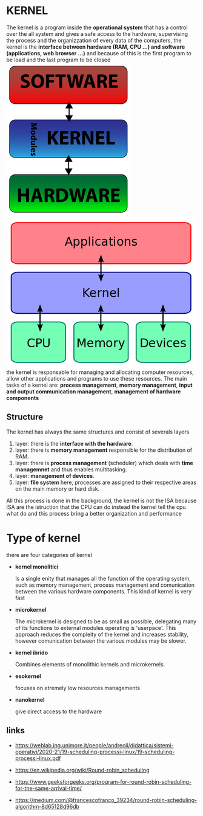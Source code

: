 # KERNEL
The kernel is a program inside the **operational system** that has a control over the all system and gives a safe access to the hardware, supervising the process and the organizzation of every data of the computers, the kernel is the **interface between hardware (RAM, CPU ...) and software (applications, web browser ...)** and because of this is the first program to be load and the last program to be closed\
![](img/Kernel-simple.svg.png) ![](img/Kernel_Layout.svg.png)\
the kernel is responsable for managing and allocating computer resources, allow other applications and programs to use these resources. 
The main tasks of a kernel are: **process management**, **memory management**, **input and output communication management**, **management of hardware components** 

## Structure
The kernel has always the same structures and consist of severals layers 
1. layer: there is the **interface with the hardware**.
2. layer: there is **memory management** responsible for the distribution of RAM.
3. layer: there is **process management** (scheduler) which deals with **time managemnet** and thus enables multitasking.
4. layer: **management of devices**.
5. layer: **file system** here, processes are assigned to their respective areas on the main memory or hard disk.

All this process is done in the background, the kernel is not the ISA because ISA are the istruction that the CPU can do instead the kernel tell the cpu what do and this process bring a better organization and performance  


# Type of kernel 
there are four categories of kernel 
- **kernel monolitici** 

  Is a single enity that manages all the function of the operating system, such as memory management, process management and comunication between the various hardware components. This kind of kernel is very fast 
- **microkernel**

  The microkernel is designed to be as small as possible, delegating many of its functions to external modules operating is 'userpace'. This approach reduces the compleity of the kernel and increases stability, however comunication between the various modules may be slower.  
- **kernel ibrido**

  Combines elements of monolithic kernels and microkernels.
- **esokernel** 

  focuses on etremely low resources managements
- **nanokernel**
  
  give direct access to the hardware 


## links

- https://weblab.ing.unimore.it/people/andreoli/didattica/sistemi-operativi/2020-21/19-scheduling-processi-linux/19-scheduling-processi-linux.pdf

- https://en.wikipedia.org/wiki/Round-robin_scheduling

- https://www.geeksforgeeks.org/program-for-round-robin-scheduling-for-the-same-arrival-time/

- https://medium.com/@francescofranco_39234/round-robin-scheduling-algorithm-8d65128d96db
